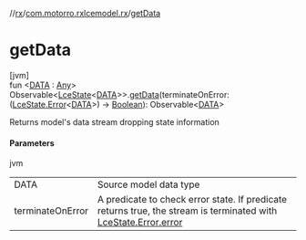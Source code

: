 //[rx](../../index.md)/[com.motorro.rxlcemodel.rx](index.md)/[getData](get-data.md)

# getData

[jvm]\
fun &lt;[DATA](get-data.md) : [Any](https://kotlinlang.org/api/latest/jvm/stdlib/kotlin/-any/index.html)&gt; Observable&lt;[LceState](../../../lce/lce/com.motorro.rxlcemodel.lce/-lce-state/index.md)&lt;[DATA](get-data.md)&gt;&gt;.[getData](get-data.md)(terminateOnError: ([LceState.Error](../../../lce/lce/com.motorro.rxlcemodel.lce/-lce-state/-error/index.md)&lt;[DATA](get-data.md)&gt;) -&gt; [Boolean](https://kotlinlang.org/api/latest/jvm/stdlib/kotlin/-boolean/index.html)): Observable&lt;[DATA](get-data.md)&gt;

Returns model's data stream dropping state information

#### Parameters

jvm

| | |
|---|---|
| DATA | Source model data type |
| terminateOnError | A predicate to check error state. If predicate returns true, the stream is terminated with [LceState.Error.error](../../../lce/lce/com.motorro.rxlcemodel.lce/-lce-state/-error/error.md) |
